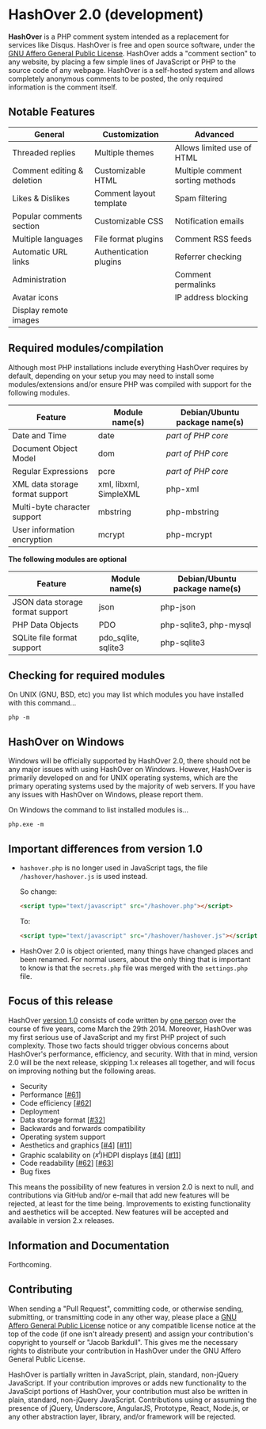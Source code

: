HashOver 2.0 (development)
===
**HashOver** is a PHP comment system intended as a replacement for services like Disqus. HashOver is free and open source software, under the [GNU Affero General Public License](http://www.gnu.org/licenses/agpl.html). HashOver adds a "comment section" to any website, by placing a few simple lines of JavaScript or PHP to the source code of any webpage. HashOver is a self-hosted system and allows completely anonymous comments to be posted, the only required information is the comment itself.


Notable Features
---
General                          | Customization           | Advanced
-------------------------------- | ----------------------- | --------------------------------
Threaded replies                 | Multiple themes         | Allows limited use of HTML
Comment editing & deletion       | Customizable HTML       | Multiple comment sorting methods
Likes & Dislikes                 | Comment layout template | Spam filtering
Popular comments section         | Customizable CSS        | Notification emails
Multiple languages               | File format plugins     | Comment RSS feeds
Automatic URL links              | Authentication plugins  | Referrer checking
Administration                   |                         | Comment permalinks
Avatar icons                     |                         | IP address blocking
Display remote images            |                         |


Required modules/compilation
---
Although most PHP installations include everything HashOver requires by default, depending on your setup you may need to install some modules/extensions and/or ensure PHP was compiled with support for the following modules.

Feature                          | Module name(s)          | Debian/Ubuntu package name(s)
-------------------------------- | ----------------------- | -----------------------------
Date and Time                    | date                    | *part of PHP core*
Document Object Model            | dom                     | *part of PHP core*
Regular Expressions              | pcre                    | *part of PHP core*
XML data storage format support  | xml, libxml, SimpleXML  | php-xml
Multi-byte character support     | mbstring                | php-mbstring
User information encryption      | mcrypt                  | php-mcrypt

**The following modules are optional**

Feature                          | Module name(s)          | Debian/Ubuntu package name(s)
-------------------------------- | ----------------------- | -----------------------------
JSON data storage format support | json                    | php-json
PHP Data Objects                 | PDO                     | php-sqlite3, php-mysql
SQLite file format support       | pdo_sqlite, sqlite3     | php-sqlite3


Checking for required modules
---
On UNIX (GNU, BSD, etc) you may list which modules you have installed with this command...
```
php -m
```


HashOver on Windows
---
Windows will be officially supported by HashOver 2.0, there should not be any major issues with using HashOver on Windows. However, HashOver is primarily developed on and for UNIX operating systems, which are the primary operating systems used by the majority of web servers. If you have any issues with HashOver on Windows, please report them.

On Windows the command to list installed modules is...
```
php.exe -m
```


Important differences from version 1.0
---
- `hashover.php` is no longer used in JavaScript tags, the file `/hashover/hashover.js` is used instead.

  So change:

  ```html
  <script type="text/javascript" src="/hashover.php"></script>
  ```

  To:

  ```html
  <script type="text/javascript" src="/hashover/hashover.js"></script>
  ```

- HashOver 2.0 is object oriented, many things have changed places and been renamed. For normal users, about the only thing that is important to know is that the `secrets.php` file was merged with the `settings.php` file.


Focus of this release
---
HashOver [version 1.0](https://github.com/jacobwb/hashover) consists of code written by [one person](http://tildehash.com/?page=author) over the course of five years, come March the 29th 2014. Moreover, HashOver was my first serious use of JavaScript and my first PHP project of such complexity. Those two facts should trigger obvious concerns about HashOver's performance, efficiency, and security. With that in mind, version 2.0 will be the next release, skipping 1.x releases all together, and will focus on improving nothing but the following areas.

- Security
- Performance [[#61](https://github.com/jacobwb/hashover-next/issues/61)]
- Code efficiency [[#62](https://github.com/jacobwb/hashover-next/issues/62)]
- Deployment
- Data storage format [[#32](https://github.com/jacobwb/hashover-next/issues/32)]
- Backwards and forwards compatibility
- Operating system support
- Aesthetics and graphics [[#4](https://github.com/jacobwb/hashover-next/issues/4)] [[#11](https://github.com/jacobwb/hashover-next/issues/11)]
- Graphic scalability on (*x<sup>i</sup>*)HDPI displays [[#4](https://github.com/jacobwb/hashover-next/issues/4)] [[#11](https://github.com/jacobwb/hashover-next/issues/11)]
- Code readability [[#62](https://github.com/jacobwb/hashover-next/issues/62)] [[#63](https://github.com/jacobwb/hashover-next/issues/63)]
- Bug fixes

This means the possibility of new features in version 2.0 is next to null, and contributions via GitHub and/or e-mail that add new features will be rejected, at least for the time being. Improvements to existing functionality and aesthetics will be accepted. New features will be accepted and available in version 2.x releases.


Information and Documentation
---
Forthcoming.


Contributing
---
When sending a "Pull Request", committing code, or otherwise sending, submitting, or transmitting code in any other way, please place a [GNU Affero General Public License](http://www.gnu.org/licenses/agpl.html) notice or any compatible license notice at the top of the code (if one isn't already present) and assign your contribution's copyright to yourself or "Jacob Barkdull". This gives me the necessary rights to distribute your contribution in HashOver under the GNU Affero General Public License.

HashOver is partially written in JavaScript, plain, standard, non-jQuery JavaScript. If your contribution improves or adds new functionality to the JavaScipt portions of HashOver, your contribution must also be written in plain, standard, non-jQuery JavaScript. Contributions using or assuming the presence of jQuery, Underscore, AngularJS, Prototype, React, Node.js, or any other abstraction layer, library, and/or framework will be rejected.
